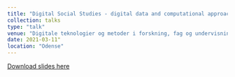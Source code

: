 ```yaml
---
title: "Digital Social Studies - digital data and computational approaches in social studies"
collection: talks
type: "talk"
venue: "Digitale teknologier og metoder i forskning, fag og undervisning"
date: 2021-03-11"
location: "Odense"
---
```


[Download slides here](http://knielbo.github.io/files/kln_dstp21.pdf)
